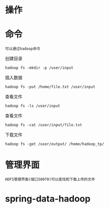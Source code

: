 

# 操作


# 命令

    可以通过hadoop命令

创建目录
    
    hadoop fs -mkdir -p /user/input 

插入数据

    hadoop fs -put /home/file.txt /user/input 

查看文件

    hadoop fs -ls /user/input 

查看文件

    hadoop fs -cat /user/input/file.txt

下载文件
	
    hadoop fs -get /user/output/ /home/hadoop_tp/ 




# 管理界面

    HDFS管理界面(端口50070)可以查找和下载上传的文件
    


# spring-data-hadoop
